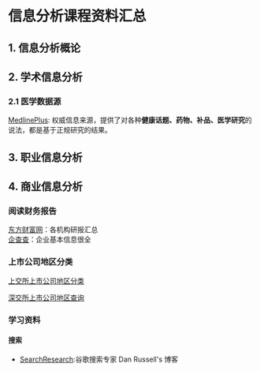 #   信息分析课程资料汇总  


##  1. 信息分析概论  


##  2.  学术信息分析  


###  2.1  医学数据源  

[MedlinePlus](https://medlineplus.gov/): 权威信息来源，提供了对各种**健康话题、药物、补品、医学研究**的说法，都是基于正规研究的结果。

##  3. 职业信息分析  


##  4. 商业信息分析  

###  阅读财务报告  
    
[东方财富网](http://data.eastmoney.com/report/)：各机构研报汇总  
[企查查](https://www.qcc.com/web/search?key=%E8%8D%AF%E6%98%8E%E5%BA%B7%E5%BE%B7)：企业基本信息很全

###  上市公司地区分类  

[上交所上市公司地区分类](http://www.sse.com.cn/assortment/stock/areatrade/area/)  

[深交所上市公司地区查询](http://www.szse.cn/market/product/stock/list/index.html)

###  学习资料  




####  搜索  

* [SearchResearch](https://sites.google.com/site/dmrussell/Home?authuser=0):谷歌搜索专家 Dan Russell's 博客
